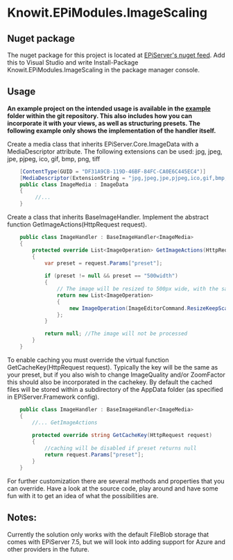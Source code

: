 Knowit.EPiModules.ImageScaling
==============================

Nuget package
------------------------------
The nuget package for this project is located at [EPiServer's nuget feed](https://nuget.episerver.com/en/Feed/). Add this to Visual Studio and write Install-Package Knowit.EPiModules.ImageScaling in the package manager console.


Usage
------------------------------
__An example project on the intended usage is available in the [example](/example) folder within the git repository. This also includes how you can incorporate it with your views, as well as structuring presets. The following example only shows the implementation of the handler itself.__

Create a media class that inherits EPiServer.Core.ImageData with a MediaDescriptor attribute. 
The following extensions can be used: jpg, jpeg, jpe, pjpeg, ico, gif, bmp, png, tiff

```csharp
    [ContentType(GUID = "DF31A9CB-119D-46BF-84FC-CA0E6C445EC4")]
    [MediaDescriptor(ExtensionString = "jpg,jpeg,jpe,pjpeg,ico,gif,bmp,png,tiff")]
    public class ImageMedia : ImageData
    {
         //...
    }
```

Create a class that inherits BaseImageHandler. Implement the abstract function GetImageActions(HttpRequest request).

```csharp
    public class ImageHandler : BaseImageHandler<ImageMedia>
    {
        protected override List<ImageOperation> GetImageActions(HttpRequest request)
        {
            var preset = request.Params["preset"];
            
            if (preset != null && preset == "500width") 
            {
                // The image will be resized to 500px wide, with the same aspect ratio
                return new List<ImageOperation>
                {
                    new ImageOperation(ImageEditorCommand.ResizeKeepScale) {Width = 500}
                };
            }

            return null; //The image will not be processed
        }
    }
```

To enable caching you must override the virtual function GetCacheKey(HttpRequest request). 
Typically the key will be the same as your preset, but if you also wish to change ImageQuality 
and/or ZoomFactor this should also be incorporated in the cachekey. 
By default the cached files will be stored within a subdirectory of the AppData folder 
(as specified in EPiServer.Framework config).


```csharp
    public class ImageHandler : BaseImageHandler<ImageMedia>
    {
        //... GetImageActions
    
        protected override string GetCacheKey(HttpRequest request)
        {
            //caching will be disabled if preset returns null
            return request.Params["preset"];
        }
    }
```

For further customization there are several methods and properties that you can override. 
Have a look at the source code, play around and have some fun with it to get an idea of what the possibilities are.


Notes:
------------------------------
Currently the solution only works with the default FileBlob storage that comes with EPiServer 7.5, 
but we will look into adding support for Azure and other providers in the future.
